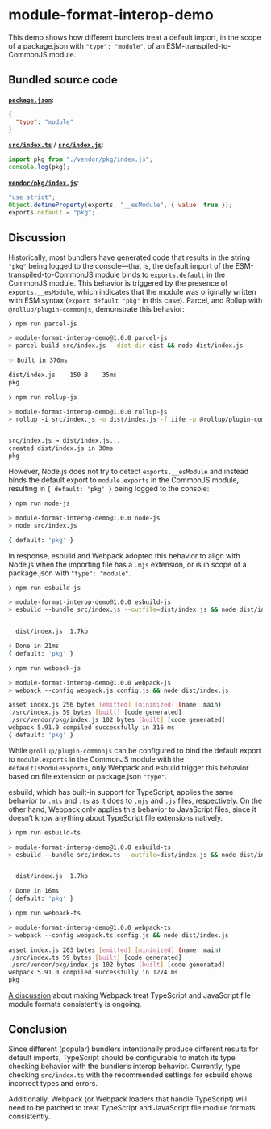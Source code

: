 # module-format-interop-demo

This demo shows how different bundlers treat a default import, in the scope of a package.json with `"type": "module"`, of an ESM-transpiled-to-CommonJS module.

## Bundled source code

[**`package.json`**](./package.json):

```json
{
  "type": "module"
}
```

[**`src/index.ts`**](./src/index.ts) / [**`src/index.js`**](./src/index.js):

```ts
import pkg from "./vendor/pkg/index.js";
console.log(pkg);
```

[**`vendor/pkg/index.js`**](./vendor/pkg/index.js):

```js
"use strict";
Object.defineProperty(exports, "__esModule", { value: true });
exports.default = "pkg";
```

## Discussion

Historically, most bundlers have generated code that results in the string `"pkg"` being logged to the console—that is, the default import of the ESM-transpiled-to-CommonJS module binds to `exports.default` in the CommonJS module. This behavior is triggered by the presence of `exports.__esModule`, which indicates that the module was originally written with ESM syntax  (`export default "pkg"` in this case). Parcel, and Rollup with `@rollup/plugin-commonjs`, demonstrate this behavior:

```sh
❯ npm run parcel-js

> module-format-interop-demo@1.0.0 parcel-js
> parcel build src/index.js --dist-dir dist && node dist/index.js

✨ Built in 370ms

dist/index.js    150 B    35ms
pkg

❯ npm run rollup-js

> module-format-interop-demo@1.0.0 rollup-js
> rollup -i src/index.js -o dist/index.js -f iife -p @rollup/plugin-commonjs && node dist/index.js


src/index.js → dist/index.js...
created dist/index.js in 30ms
pkg
```

However, Node.js does not try to detect `exports.__esModule` and instead binds the default export to `module.exports` in the CommonJS module, resulting in `{ default: 'pkg' }` being logged to the console:

```sh
❯ npm run node-js

> module-format-interop-demo@1.0.0 node-js
> node src/index.js

{ default: 'pkg' }
```

In response, esbuild and Webpack adopted this behavior to align with Node.js when the importing file has a `.mjs` extension, or is in scope of a package.json with `"type": "module"`.

```sh
❯ npm run esbuild-js

> module-format-interop-demo@1.0.0 esbuild-js
> esbuild --bundle src/index.js --outfile=dist/index.js && node dist/index.js


  dist/index.js  1.7kb

⚡ Done in 21ms
{ default: 'pkg' }

❯ npm run webpack-js

> module-format-interop-demo@1.0.0 webpack-js
> webpack --config webpack.js.config.js && node dist/index.js

asset index.js 256 bytes [emitted] [minimized] (name: main)
./src/index.js 59 bytes [built] [code generated]
./src/vendor/pkg/index.js 102 bytes [built] [code generated]
webpack 5.91.0 compiled successfully in 316 ms
{ default: 'pkg' }
```

While `@rollup/plugin-commonjs` can be configured to bind the default export to `module.exports` in the CommonJS module with the `defaultIsModuleExports`, only Webpack and esbuild trigger this behavior based on file extension or package.json `"type"`.

esbuild, which has built-in support for TypeScript, applies the same behavior to `.mts` and `.ts` as it does to `.mjs` and `.js` files, respectively. On the other hand, Webpack only applies this behavior to JavaScript files, since it doesn’t know anything about TypeScript file extensions natively.

```sh
❯ npm run esbuild-ts

> module-format-interop-demo@1.0.0 esbuild-ts
> esbuild --bundle src/index.ts --outfile=dist/index.js && node dist/index.js


  dist/index.js  1.7kb

⚡ Done in 16ms
{ default: 'pkg' }

❯ npm run webpack-ts

> module-format-interop-demo@1.0.0 webpack-ts
> webpack --config webpack.ts.config.js && node dist/index.js

asset index.js 203 bytes [emitted] [minimized] (name: main)
./src/index.ts 59 bytes [built] [code generated]
./src/vendor/pkg/index.js 102 bytes [built] [code generated]
webpack 5.91.0 compiled successfully in 1274 ms
pkg
```

[A discussion](https://github.com/webpack/webpack/issues/17288) about making Webpack treat TypeScript and JavaScript file module formats consistently is ongoing.

## Conclusion

Since different (popular) bundlers intentionally produce different results for default imports, TypeScript should be configurable to match its type checking behavior with the bundler’s interop behavior. Currently, type checking `src/index.ts` with the recommended settings for esbuild shows incorrect types and errors.

Additionally, Webpack (or Webpack loaders that handle TypeScript) will need to be patched to treat TypeScript and JavaScript file module formats consistently.
